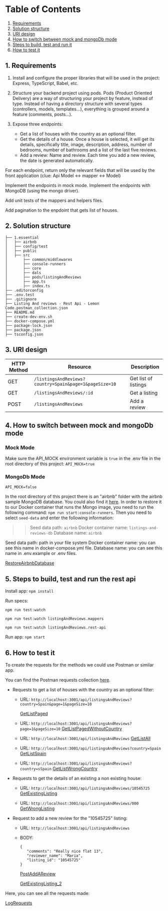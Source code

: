 # Table of Contents
1. [Requirements](#requirements)
2. [Solution structure](#structure)
3. [URI design](#design)
4. [How to switch between mock and mongoDb mode](#mode)
5. [Steps to build, test and run it](#steps)
6. [How to test it](#howto)

<a name="requirements"></a>
## 1. Requirements
1. Install and configure the proper libraries that will be used in the project: Express, TypeScript, Babel, etc.

2. Structure your backend project using pods. Pods (Product Oriented Delivery) are a way of structuring your project by feature, instead of type. Instead of having a directory structure with several types (controllers, models, templates...), everything is grouped around a feature (comments, posts...).

3. Expose three endpoints:

   * Get a list of houses with the country as an optional filter.
   * Get the details of a house. Once a house is selected, it will get its details, specifically title, image, description, address, number of bedrooms, number of bathrooms and a list of the last five reviews.
   * Add a review: Name and review. Each time you add a new review, the date is generated automatically.

For each endpoint, return only the relevant fields that will be used by the front application (clue: Api Model <-> mapper <-> Model)

Implement the endpoints in mock mode.
Implement the endpoints with MongoDB (using the mongo driver).

Add unit tests of the mappers and helpers files.

Add pagination to the enpdoint that gets list of houses.

<a name="structure"></a>
## 2. Solution structure

```
├── 1.essential
│   ├── airbnb
│   ├── config/test
│   ├── public
│   ├── src
│   	├── common/middlewares
│   	├── console-runners
│   	├── core
│   	├── dals
│   	├── pods/listingAndReviews
│   	├── app.ts
│   	├── index.ts
├── .editorconfig
├── .env.test
├── .gitignore
├── Listing And reviews - Rest Api - Lemon Code.postman_collection.json
├── README.md
├── create-dev-env.sh
├── docker-compose.yml
├── package-lock.json
├── package.json
├── tsconfig.json
```

<a name="design"></a>
## 3. URI design

|HTTP Method  |  Resource | Description |
| ----------  |---------  | ------  |
|GET | `/listingsAndReviews?country=Spain&page=1&pageSize=10` |Get list of listings|
|GET | `/listingsAndReviews/:id`|Get a listing |
|POST| `/listingsAndReviews` | Add a review |

<a name="mode"></a>
## 4. How to switch between mock and mongoDb mode


### Mock Mode 
Make sure the API_MOCK environment variable is `true` in the .env file in the root directory of this project: `API_MOCK=true`

### MongoDb Mode
`API_MOCK=false`

In the root directory of this project there is an "airbnb" folder with the airbnb sample MongoDB database. You could also find it [here](https://www.mongodb.com/docs/atlas/sample-data/). In order to restore it to our Docker container that runs the Mongo image, you need to run the following command: `npm run start:console-runners`. Then you need to select `seed-data` and enter the following information:

>> Seed data path: `airbnb`
>> Docker container name: `listings-and-reviews-db`
>> Database name: `airbnb`


Seed data path: path in your file system 
Docker container name: you can see this name in docker-compose.yml file. 
Database name: you can see this name in .env.example or .env files.

[RestoreAirbnbDatabase](../RestoreAirbnb.JPG)

<a name="steps"></a>
## 5. Steps to build, test and run the rest api
Install app: `npm install`

Run specs:

`npm run test:watch`

`npm run test:watch listingAndReviews.mappers`

`npm run test:watch listingAndReviews.rest-api`

Run app: `npm start`

<a name="howto"></a>
## 6. How to test it
To create the requests for the methods we could use Postman or similar app.

You can find the Postman requests collection [here](https://github.com/monicacrespo/bootcamp-backend-student-rest-api-rentals/tree/main/1.essential/Listing_And_Reviews_Rest_Api_LemonCode.postman_collection.json).

* Requests to get a list of houses with the country as an optional filter:

   * URL: `http://localhost:3001/api/listingsAndReviews?country=Spain&page=1&pageSize=10`

      [GetListPaged](https://github.com/monicacrespo/bootcamp-backend-student-rest-api-rentals/tree/main/Postman_GetList_Paged_1.JPG)

   * URL: `http://localhost:3001/api/listingsAndReviews?page=1&pageSize=10`
      [GetListPagedWithoutCountry](https://github.com/monicacrespo/bootcamp-backend-student-rest-api-rentals/tree/main/Postman_GetList_Paged_2.JPG)

   * URL: `http://localhost:3001/api/listingsAndReviews`
      [GetListAll](https://github.com/monicacrespo/bootcamp-backend-student-rest-api-rentals/tree/main/Postman_GetList_All_3.JPG)

   * URL: `http://localhost:3001/api/listingsAndReviews?country=Spain`
      [GetListSpain](https://github.com/monicacrespo/bootcamp-backend-student-rest-api-rentals/tree/main/Postman_GetList_Spain_4.JPG)

   * URL: `http://localhost:3001/api/listingsAndReviews?country=sSpain`
      [GetListWrongCountry](https://github.com/monicacrespo/bootcamp-backend-student-rest-api-rentals/tree/main/Postman_GetList_WrongCountry_5.JPG)

* Requests to get the details of an existing a non existing house:
   * URL: `http://localhost:3001/api/listingsAndReviews/10545725`
      [GetExistingListing](https://github.com/monicacrespo/bootcamp-backend-student-rest-api-rentals/tree/main/Postman_GetListing_OK.JPG)
   
   * URL: `http://localhost:3001/api/listingsAndReviews/000`
      [GetWrongListing](https://github.com/monicacrespo/bootcamp-backend-student-rest-api-rentals/tree/main/Postman_GetListing_Wrong.JPG)

* Request to add a new review for the "10545725" listing:
   * URL: `http://localhost:3001/api/listingsAndReviews`
   * BODY:
      ```
      {
         "comments": "Really nice flat 13",    
         "reviewer_name": "Maria",
         "listing_id": "10545725"
      }
      ```
      [PostAddAReview](https://github.com/monicacrespo/bootcamp-backend-student-rest-api-rentals/tree/main/Postman_AddOneReview_1.JPG)

      [GetExistingListing_2](https://github.com/monicacrespo/bootcamp-backend-student-rest-api-rentals/tree/main/Postman_AddOneReview_2.JPG)

Here, you can see all the requests made:

[LogRequests](https://github.com/monicacrespo/bootcamp-backend-student-rest-api-rentals/tree/main/LogRequests.JPG)